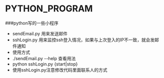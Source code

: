 PYTHON_PROGRAM
==============

###python写的一些小程序
* sendEmail.py  用来发送邮件
* sshLogin.py  用来监控ssh登入情况，如果与上次登入的IP不一致，就会发邮件通知
* 使用方式
* ./sendEmail.py  --help 查看用法
* python sshLogin.py {start|stop} 
* 使用sshLogin.py注意修改代码里面联系人的方式